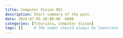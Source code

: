 ```yaml
---
title: Computer Vision 001
description: Short summary of the post.
date: 2024-07-05 20:00:00 -0800
categories: [Tutorials, Computer Vision]
tags: []     # TAG names should always be lowercase
---
```


